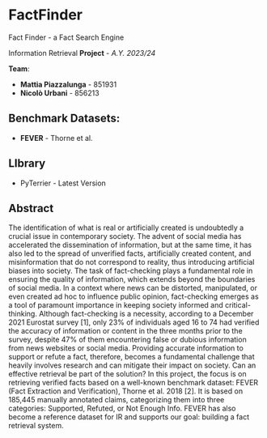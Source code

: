 # FactFinder
Fact Finder - a Fact Search Engine 

Information Retrieval **Project** - *A.Y. 2023/24*

**Team**:
*   **Mattia Piazzalunga** - 851931
*   **Nicolò Urbani** - 856213

## Benchmark Datasets:

*   **FEVER** - Thorne et al.

## LIbrary 
* PyTerrier - Latest Version 

## Abstract
The identification of what is real or artificially created is undoubtedly a crucial
issue in contemporary society. The advent of social media has accelerated the
dissemination of information, but at the same time, it has also led to the spread
of unverified facts, artificially created content, and misinformation that do not
correspond to reality, thus introducing artificial biases into society.
The task of fact-checking plays a fundamental role in ensuring the quality of
information, which extends beyond the boundaries of social media. In a context
where news can be distorted, manipulated, or even created ad hoc to influence
public opinion, fact-checking emerges as a tool of paramount importance in
keeping society informed and critical-thinking.
Although fact-checking is a necessity, according to a December 2021 Eurostat
survey [1], only 23% of individuals aged 16 to 74 had verified the accuracy of
information or content in the three months prior to the survey, despite 47% of
them encountering false or dubious information from news websites or social
media. Providing accurate information to support or refute a fact, therefore,
becomes a fundamental challenge that heavily involves research and can mitigate
their impact on society. Can an effective retrieval be part of the solution?
In this project, the focus is on retrieving verified facts based on a well-known
benchmark dataset: FEVER (Fact Extraction and Verification), Thorne et al.
2018 [2]. It is based on 185,445 manually annotated claims, categorizing them
into three categories: Supported, Refuted, or Not Enough Info. FEVER has
also become a reference dataset for IR and supports our goal: building a fact
retrieval system.







